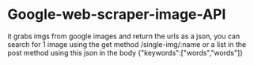 # Google-web-scraper-image-API
it grabs imgs from google images and return the urls as a json, you can search for 1 image using the get method /single-img/:name  or a list  in the post method using this json in the body  {"keywords":["words","words"]}
